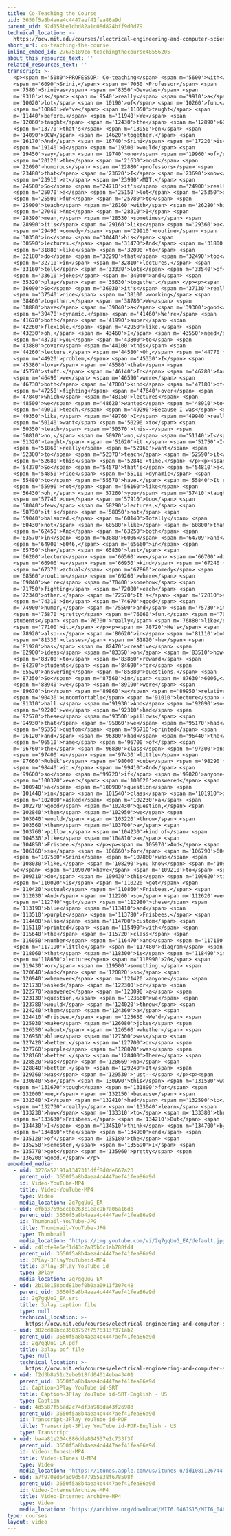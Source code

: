 ```yaml
---
title: Co-Teaching the Course
uid: 3650f5a8b4aea4c4447aef41fea86a9d
parent_uid: 92d158be1dbd82a1c08d824bff9d0d79
technical_location: >-
  https://ocw.mit.edu/courses/electrical-engineering-and-computer-science/6-046j-design-and-analysis-of-algorithms-spring-2015/instructor-insights/video-playlist/co-teaching-the-course
short_url: co-teaching-the-course
inline_embed_id: 27675189co-teachingthecourse48556205
about_this_resource_text: ''
related_resources_text: ''
transcript: >-
  <p><span m='5080'>PROFESSOR: Co-teaching</span> <span m='5600'>with</span>
  <span m='6090'>Srini,</span> <span m='7050'>Professor</span> <span
  m='7580'>Srinivas</span> <span m='8350'>Devadas</span> <span
  m='9310'>is</span> <span m='9540'>really</span> <span m='9910'>a</span> <span
  m='10020'>lot</span> <span m='10190'>of</span> <span m='10260'>fun.</span>
  <span m='10860'>We've</span> <span m='11050'>taught</span> <span
  m='11440'>before.</span> <span m='11940'>We</span> <span
  m='12060'>taught</span> <span m='12430'>the</span> <span m='12890'>6006</span>
  <span m='13770'>that's</span> <span m='13950'>on</span> <span
  m='14090'>OCW</span> <span m='14620'>together.</span> <span
  m='16170'>And</span> <span m='16740'>Srini</span> <span m='17220'>is</span>
  <span m='19140'>I</span> <span m='19300'>would</span> <span
  m='19450'>say</span> <span m='19740'>one</span> <span m='19960'>of</span>
  <span m='20120'>the</span> <span m='21630'>most</span> <span
  m='22090'>humorous</span> <span m='22880'>professors</span> <span
  m='23480'>that</span> <span m='23620'>I</span> <span m='23690'>know</span>
  <span m='23910'>at</span> <span m='23990'>MIT.</span> <span
  m='24500'>So</span> <span m='24710'>it's</span> <span m='24900'>really</span>
  <span m='25070'>a</span> <span m='25150'>lot</span> <span m='25350'>of</span>
  <span m='25500'>fun</span> <span m='25780'>to</span> <span
  m='25900'>teach</span> <span m='26160'>with</span> <span m='26280'>him.</span>
  <span m='27040'>And</span> <span m='28310'>I</span> <span
  m='28390'>mean,</span> <span m='28530'>sometimes</span> <span
  m='28990'>it's</span> <span m='29160'>like</span> <span m='29360'>a</span>
  <span m='29490'>comedy</span> <span m='29910'>routine</span> <span
  m='30350'>in</span> <span m='30440'>his</span> <span
  m='30590'>lectures.</span> <span m='31470'>And</span> <span m='31800'>I</span>
  <span m='31880'>like</span> <span m='32090'>to</span> <span
  m='32180'>do</span> <span m='32290'>that</span> <span m='32490'>too</span>
  <span m='32710'>in</span> <span m='32810'>lectures,</span> <span
  m='33160'>tell</span> <span m='33330'>lots</span> <span m='33540'>of</span>
  <span m='33610'>jokes</span> <span m='34040'>and</span> <span
  m='35320'>play</span> <span m='35630'>together.</span> </p><p><span
  m='36090'>So</span> <span m='36930'>it's</span> <span m='37130'>really</span>
  <span m='37540'>nice</span> <span m='38100'>working</span> <span
  m='38460'>together.</span> <span m='38780'>We</span> <span
  m='38880'>have</span> <span m='39040'>a</span> <span m='39300'>good</span>
  <span m='39470'>dynamic.</span> <span m='41460'>We're</span> <span
  m='41670'>both</span> <span m='41990'>super</span> <span
  m='42260'>flexible,</span> <span m='42950'>like,</span> <span
  m='43230'>oh,</span> <span m='43460'>I</span> <span m='43550'>need</span>
  <span m='43730'>you</span> <span m='43800'>to</span> <span
  m='43880'>cover</span> <span m='44100'>this</span> <span
  m='44260'>lecture.</span> <span m='44580'>Oh,</span> <span m='44770'>no</span>
  <span m='44920'>problem,</span> <span m='45330'>I</span> <span
  m='45380'>love</span> <span m='45580'>that</span> <span
  m='45770'>stuff.</span> <span m='46140'>In</span> <span m='46280'>fact,</span>
  <span m='46490'>we</span> <span m='46590'>were</span> <span
  m='46730'>both</span> <span m='47000'>kind</span> <span m='47180'>of</span>
  <span m='47250'>fighting</span> <span m='47640'>over</span> <span
  m='47840'>which</span> <span m='48150'>lectures</span> <span
  m='48500'>we</span> <span m='48620'>wanted</span> <span m='48910'>to</span>
  <span m='49010'>teach.</span> <span m='49290'>Because I was</span> <span
  m='49350'>like,</span> <span m='49760'>I</span> <span m='49940'>really</span>
  <span m='50140'>want</span> <span m='50290'>to</span> <span
  m='50350'>teach</span> <span m='50570'>this--</span> <span
  m='50810'>no,</span> <span m='50970'>no,</span> <span m='51140'>I</span> <span
  m='51320'>taught</span> <span m='51620'>it.</span> <span m='51750'>I</span>
  <span m='51860'>really</span> <span m='52160'>want</span> <span
  m='52300'>to</span> <span m='52370'>teach</span> <span m='52590'>it</span>
  <span m='52680'>this</span> <span m='52840'>time.</span> </p><p><span
  m='54370'>So</span> <span m='54570'>that's</span> <span m='54810'>a</span>
  <span m='54850'>nice</span> <span m='55110'>dynamic</span> <span
  m='55480'>to</span> <span m='55570'>have.</span> <span m='55840'>It's</span>
  <span m='55990'>not</span> <span m='56160'>like</span> <span
  m='56430'>oh,</span> <span m='57260'>you</span> <span m='57410'>taught</span>
  <span m='57740'>one</span> <span m='57910'>too</span> <span
  m='58040'>few</span> <span m='58290'>lectures,</span> <span
  m='58730'>it's</span> <span m='58850'>not</span> <span
  m='59040'>balanced.</span> <span m='60140'>Totally</span> <span
  m='60430'>not</span> <span m='60580'>like</span> <span m='60800'>that.</span>
  <span m='62450'>And</span> <span m='63250'>both</span> <span
  m='63570'>in</span> <span m='63880'>6006</span> <span m='64709'>and</span>
  <span m='64900'>6046,</span> <span m='65660'>in</span> <span
  m='65750'>the</span> <span m='65830'>last</span> <span
  m='66200'>lecture</span> <span m='66560'>we</span> <span m='66700'>do</span>
  <span m='66900'>a</span> <span m='66950'>kind</span> <span m='67240'>of</span>
  <span m='67370'>actual</span> <span m='67860'>comedy</span> <span
  m='68560'>routine</span> <span m='69260'>where</span> <span
  m='69840'>we're</span> <span m='70400'>somehow</span> <span
  m='71750'>fighting</span> <span m='72080'>each</span> <span
  m='72340'>other.</span> <span m='72570'>It's</span> <span m='72810'>all</span>
  <span m='74310'>in</span> <span m='74670'>good</span> <span
  m='74900'>humor,</span> <span m='75500'>and</span> <span m='75730'>it's</span>
  <span m='75870'>pretty</span> <span m='76060'>fun.</span> <span m='76350'>The
  students</span> <span m='76700'>really</span> <span m='76880'>like</span>
  <span m='77100'>it.</span> </p><p><span m='78720'>He's</span> <span
  m='78920'>also--</span> <span m='80620'>in</span> <span m='81110'>both</span>
  <span m='81330'>classes</span> <span m='81820'>he</span> <span
  m='81920'>has</span> <span m='82470'>creative</span> <span
  m='82900'>ideas</span> <span m='83350'>on</span> <span m='83510'>how</span>
  <span m='83700'>to</span> <span m='83860'>reward</span> <span
  m='84270'>students</span> <span m='84690'>for</span> <span
  m='85520'>answering</span> <span m='85880'>questions.</span> <span
  m='87350'>So</span> <span m='87560'>in</span> <span m='87630'>6006,</span>
  <span m='88940'>we</span> <span m='89190'>were</span> <span
  m='89670'>in</span> <span m='89860'>a</span> <span m='89950'>relatively</span>
  <span m='90430'>uncomfortable</span> <span m='91010'>lecture</span> <span
  m='91310'>hall.</span> <span m='91930'>And</span> <span m='92090'>so</span>
  <span m='92200'>we</span> <span m='92310'>had</span> <span
  m='92570'>these</span> <span m='93500'>pillows</span> <span
  m='94930'>that</span> <span m='95060'>we</span> <span m='95170'>had</span>
  <span m='95350'>custom</span> <span m='95710'>printed</span> <span
  m='96120'>and</span> <span m='96300'>had</span> <span m='96440'>the</span>
  <span m='96510'>name</span> <span m='96700'>of</span> <span
  m='96760'>the</span> <span m='96830'>class</span> <span m='97300'>and</span>
  <span m='97400'>a</span> <span m='97430'>little</span> <span
  m='97660'>Rubik's</span> <span m='98000'>cube</span> <span m='98290'>on</span>
  <span m='98440'>it.</span> <span m='99410'>And</span> <span
  m='99600'>so</span> <span m='99720'>if</span> <span m='99820'>anyone</span>
  <span m='100320'>ever</span> <span m='100620'>answered</span> <span
  m='100940'>a</span> <span m='100980'>question</span> <span
  m='101440'>in</span> <span m='101540'>class</span> <span m='101910'>or</span>
  <span m='102000'>asked</span> <span m='102230'>a</span> <span
  m='102270'>good</span> <span m='102430'>question,</span> <span
  m='102840'>then</span> <span m='102950'>we</span> <span
  m='103040'>would</span> <span m='103220'>throw</span> <span
  m='103560'>them</span> <span m='103700'>a</span> <span
  m='103760'>pillow,</span> <span m='104230'>kind of</span> <span
  m='104530'>like</span> <span m='104810'>a</span> <span
  m='104850'>Frisbee.</span> </p><p><span m='105970'>And</span> <span
  m='106160'>so</span> <span m='106660'>for</span> <span m='106790'>6046,</span>
  <span m='107580'>Srini</span> <span m='107860'>was</span> <span
  m='108030'>like,</span> <span m='108290'>you know</span> <span m='108580'>what
  we</span> <span m='109070'>have</span> <span m='109210'>to</span> <span
  m='109310'>do</span> <span m='109430'>this</span> <span m='109620'>time</span>
  <span m='110020'>is</span> <span m='110220'>get</span> <span
  m='110420'>actual</span> <span m='110860'>Frisbees.</span> <span
  m='112030'>And</span> <span m='112260'>so</span> <span m='112620'>we</span>
  <span m='112740'>got</span> <span m='112980'>these</span> <span
  m='113190'>blue</span> <span m='113410'>and</span> <span
  m='113510'>purple</span> <span m='113780'>Frisbees,</span> <span
  m='114400'>also</span> <span m='114700'>custom</span> <span
  m='115110'>printed</span> <span m='115490'>with</span> <span
  m='115640'>the</span> <span m='115720'>class</span> <span
  m='116050'>number</span> <span m='116470'>and</span> <span m='117160'>a</span>
  <span m='117190'>little</span> <span m='117480'>diagram</span> <span
  m='118060'>that</span> <span m='118300'>is</span> <span m='118490'>in</span>
  <span m='118650'>lecture</span> <span m='118990'>20</span> <span
  m='119430'>or</span> <span m='119500'>something.</span> <span
  m='120640'>And</span> <span m='120820'>so</span> <span
  m='120940'>whenever</span> <span m='121420'>anyone</span> <span
  m='121730'>asked</span> <span m='122300'>or</span> <span
  m='122770'>answered</span> <span m='123090'>a</span> <span
  m='123130'>question,</span> <span m='123660'>we</span> <span
  m='123780'>would</span> <span m='124020'>throw</span> <span
  m='124240'>them</span> <span m='124360'>a</span> <span
  m='124410'>Frisbee.</span> <span m='125650'>We'd</span> <span
  m='125930'>make</span> <span m='126080'>jokes</span> <span
  m='126350'>about</span> <span m='126560'>whether</span> <span
  m='126950'>blue</span> <span m='127300'>was</span> <span
  m='127420'>better,</span> <span m='127700'>or</span> <span
  m='127760'>purple</span> <span m='128070'>was</span> <span
  m='128160'>better.</span> <span m='128400'>There</span> <span
  m='128520'>was</span> <span m='128669'>no</span> <span
  m='128840'>better.</span> <span m='129240'>It</span> <span
  m='129360'>was</span> <span m='129530'>just--</span> </p><p><span
  m='130840'>So</span> <span m='130990'>this</span> <span m='131580'>was</span>
  <span m='131670'>tough</span> <span m='131890'>for</span> <span
  m='132000'>me,</span> <span m='132150'>because</span> <span
  m='132340'>I</span> <span m='132410'>had</span> <span m='132590'>to</span>
  <span m='132730'>really</span> <span m='133040'>learn</span> <span
  m='133230'>how</span> <span m='133310'>to</span> <span m='133380'>throw</span>
  <span m='133630'>Frisbees.</span> <span m='134210'>But</span> <span
  m='134430'>I</span> <span m='134510'>think</span> <span m='134700'>by</span>
  <span m='134850'>the</span> <span m='134980'>end</span> <span
  m='135120'>of</span> <span m='135180'>the</span> <span
  m='135250'>semester,</span> <span m='135690'>I</span> <span
  m='135770'>got</span> <span m='135960'>pretty</span> <span
  m='136200'>good.</span> </p>
embedded_media:
  - uid: 3276a52191a1347311dff8d0de667a23
    parent_uid: 3650f5a8b4aea4c4447aef41fea86a9d
    id: Video-YouTube-MP4
    title: Video-YouTube-MP4
    type: Video
    media_location: 2q7gqUuG_EA
  - uid: efbb37596cc0b263c1eac9b7a06a16db
    parent_uid: 3650f5a8b4aea4c4447aef41fea86a9d
    id: Thumbnail-YouTube-JPG
    title: Thumbnail-YouTube-JPG
    type: Thumbnail
    media_location: 'https://img.youtube.com/vi/2q7gqUuG_EA/default.jpg'
  - uid: c41cfe9e6ef1d43c7a85b6c1ab788fd4
    parent_uid: 3650f5a8b4aea4c4447aef41fea86a9d
    id: 3Play-3PlayYouTubeid-MP4
    title: 3Play-3Play YouTube id
    type: 3Play
    media_location: 2q7gqUuG_EA
  - uid: 2b158158bdd81bef0b0aa0911f307c48
    parent_uid: 3650f5a8b4aea4c4447aef41fea86a9d
    id: 2q7gqUuG_EA.srt
    title: 3play caption file
    type: null
    technical_location: >-
      https://ocw.mit.edu/courses/electrical-engineering-and-computer-science/6-046j-design-and-analysis-of-algorithms-spring-2015/instructor-insights/video-playlist/co-teaching-the-course/2q7gqUuG_EA.srt
  - uid: 382cd89bcc3583752f75763137371ab2
    parent_uid: 3650f5a8b4aea4c4447aef41fea86a9d
    id: 2q7gqUuG_EA.pdf
    title: 3play pdf file
    type: null
    technical_location: >-
      https://ocw.mit.edu/courses/electrical-engineering-and-computer-science/6-046j-design-and-analysis-of-algorithms-spring-2015/instructor-insights/video-playlist/co-teaching-the-course/2q7gqUuG_EA.pdf
  - uid: f2d3b8a51d2ebe918fd04014eba43401
    parent_uid: 3650f5a8b4aea4c4447aef41fea86a9d
    id: Caption-3Play YouTube id-SRT
    title: Caption-3Play YouTube id-SRT-English - US
    type: Caption
  - uid: 4d5587f56ad2c74df3a988da43f2698d
    parent_uid: 3650f5a8b4aea4c4447aef41fea86a9d
    id: Transcript-3Play YouTube id-PDF
    title: Transcript-3Play YouTube id-PDF-English - US
    type: Transcript
  - uid: ba4a81e204c886dde804537e1c733f3f
    parent_uid: 3650f5a8b4aea4c4447aef41fea86a9d
    id: Video-iTunesU-MP4
    title: Video-iTunes U-MP4
    type: Video
    media_location: 'https://itunes.apple.com/us/itunes-u/id1081126744'
  - uid: a7f9708d64ac9d5477955838f678508f
    parent_uid: 3650f5a8b4aea4c4447aef41fea86a9d
    id: Video-InternetArchive-MP4
    title: Video-Internet Archive-MP4
    type: Video
    media_location: 'https://archive.org/download/MIT6.046JS15/MIT6_046JS15_coteaching_300k.mp4'
type: courses
layout: video
---
```

